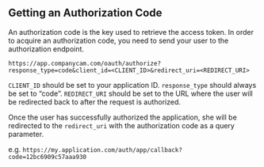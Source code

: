 ## Getting an Authorization Code

An authorization code is the key used to retrieve the access token.
In order to acquire an authorization code, you need to send your user
to the authorization endpoint.

`https://app.companycam.com/oauth/authorize?response_type=code&client_id=<CLIENT_ID>&redirect_uri=<REDIRECT_URI>`

`CLIENT_ID` should be set to your application ID. `response_type` should
always be set to “code”. `REDIRECT_URI` should be set to the URL where
the user will be redirected back to after the request is authorized.

Once the user has successfully authorized the application, she will be redirected to
the `redirect_uri` with the authorization code as a query parameter.

e.g. `https://my.application.com/auth/app/callback?code=12bc6909c57aaa930`
